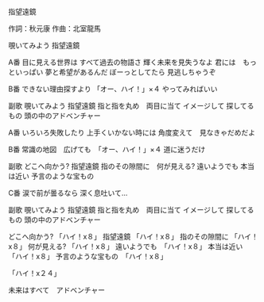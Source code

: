 指望遠鏡

作詞：秋元康
作曲：北室龍馬

覗いてみよう
指望遠鏡

A番
目に見える世界は
すべて過去の物語さ
輝く未来を見失うなよ
君には　もっといっぱい
夢と希望があるんだ
ぼーっとしてたら
見逃しちゃうぞ

B番
できない理由探すより 「オー、ハイ！」×４
やってみればいい

副歌
覗いてみよう
指望遠鏡
指と指を丸め　両目に当て 
イメージして
探してるもの
頭の中のアドベンチャー

A番
いろいろ失敗したり
上手くいかない時には
角度変えて　見なきゃだめだよ

B番
常識の地図　広げても　「オー、ハイ！」×４
道に迷うだけ

副歌
どこへ向かう?
指望遠鏡
指のその隙間に　何が見える? 
遠いようでも
本当は近い
予言のような宝もの

C番
涙で前が曇るなら
深く息吐いて…

副歌
覗いてみよう
指望遠鏡
指と指を丸め　両目に当て
イメージして
探してるもの
頭の中のアドベンチャー

どこへ向かう? 「ハイ！x８」 
指望遠鏡 「ハイ！x８」
指のその隙間に 「ハイ！x８」
何が見える? 「ハイ！x８」
遠いようでも　「ハイ！x８」
本当は近い　「ハイ！x８」
予言のような宝もの　「ハイ！x８」

「ハイ！x２４」 

未来はすべて　アドベンチャー